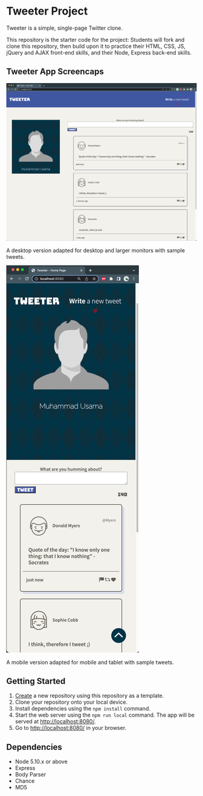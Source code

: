 # Tweeter Project

Tweeter is a simple, single-page Twitter clone.

This repository is the starter code for the project: Students will fork and clone this repository, then build upon it to practice their HTML, CSS, JS, jQuery and AJAX front-end skills, and their Node, Express back-end skills.

## Tweeter App Screencaps

!["A desktop version of the application with sample tweets"](https://github.com/muhammad-usama12/tweeter-u/blob/master/docs/tweet-desktop1.png)

A desktop version adapted for desktop and larger monitors with sample tweets.

!["A mobile version adapted for mobile and tablet with sample tweets"](https://github.com/muhammad-usama12/tweeter-u/blob/master/docs/tweet-mobile1.png)

A mobile version adapted for mobile and tablet with sample tweets.

## Getting Started

1. [Create](https://docs.github.com/en/repositories/creating-and-managing-repositories/creating-a-repository-from-a-template) a new repository using this repository as a template.
2. Clone your repository onto your local device.
3. Install dependencies using the `npm install` command.
4. Start the web server using the `npm run local` command. The app will be served at <http://localhost:8080/>.
5. Go to <http://localhost:8080/> in your browser.

## Dependencies

- Node 5.10.x or above
- Express
- Body Parser
- Chance
- MD5
